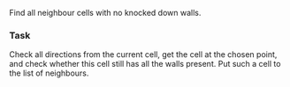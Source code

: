 Find all neighbour cells with no knocked down walls.

### Task

Check all directions from the current cell, get the cell at the chosen point, and check whether this cell still has all the walls present.
Put such a cell to the list of neighbours.
